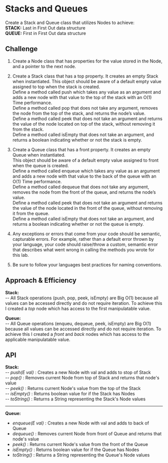 # Stacks and Queues
<!-- Short summary or background information -->
Create a Stack and Queue class that utilizes Nodes to achieve:  
**STACK:**  Last in First Out data structure  
**QUEUE:**  First in First Out data structure

## Challenge
<!-- Description of the challenge -->
1. Create a Node class that has properties for the value stored in the Node, and a pointer to the next node.  

2. Create a Stack class that has a top property. It creates an empty Stack when instantiated.
  This object should be aware of a default empty value assigned to top when the stack is created.  
  Define a method called push which takes any value as an argument and adds a new node with that value to the top of the stack with an O(1) Time performance.  
  Define a method called pop that does not take any argument, removes the node from the top of the stack, and returns the node’s value.  
  Define a method called peek that does not take an argument and returns the value of the node located on top of the stack, without removing it from the stack.  
  Define a method called isEmpty that does not take an argument, and returns a boolean indicating whether or not the stack is empty.  
  
3. Create a Queue class that has a front property. It creates an empty Queue when instantiated.    
  This object should be aware of a default empty value assigned to front when the queue is created.  
  Define a method called enqueue which takes any value as an argument and adds a new node with that value to the back of the queue with an O(1) Time performance.  
  Define a method called dequeue that does not take any argument, removes the node from the front of the queue, and returns the node’s value.  
  Define a method called peek that does not take an argument and returns the value of the node located in the front of the queue, without removing it from the queue.  
  Define a method called isEmpty that does not take an argument, and returns a boolean indicating whether or not the queue is empty.  
  
4. Any exceptions or errors that come from your code should be semantic, capturable errors. For example, rather than a default error thrown by your language, your code should raise/throw a custom, semantic error that describes what went wrong in calling the methods you wrote for this lab.    
5. Be sure to follow your languages best practices for naming conventions.  

## Approach & Efficiency
<!-- What approach did you take? Why? What is the Big O space/time for this approach? -->
 **Stack:**  
 -- All Stack operations (push, pop, peek, isEmpty) are Big O(1) because all values can be accessed directly and do not require iteration.  To achieve this I created a *top* node which has access to the first manipulatable value.  
 
 **Queue:**  
 -- All Queue operations (enqueu, dequeue, peek, isEmpty) are Big O(1) because all values can be accessed directly and do not require iteration.  To achieve this I created a *front* and *back* nodes which has access to the applicable manipulatable value.
 
 
## API
<!-- Description of each method publicly available to your Stack and Queue-->
 **Stack:**  
 -- *push(E val)* : Creates a new Node with val and adds to stop of Stack  
 -- *pop()* : Removes current Node from top of Stack and returns that node's value  
 -- *peek()* : Returns current Node's value from the top of the Stack  
 -- *isEmpty()* : Returns boolean value for if the Stack has Nodes  
 -- *toString()* : Returns a String representing the Stack's Node values  

 ---

 **Queue:**  
 - *enqueue(E val)* : Creates a new Node with val and adds to back of Queue  
 - *dequeue()* : Removes current Node from front of Queue and returns that node's value  
 - *peek()* : Returns current Node's value from the front of the Queue  
 - *isEmpty()* : Returns boolean value for if the Queue has Nodes  
 - *toString()* : Returns a String representing the Queue's Node values 
